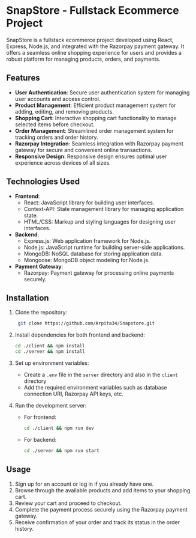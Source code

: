 # SnapStore - Fullstack Ecommerce Project

SnapStore is a fullstack ecommerce project developed using React, Express, Node.js, and integrated with the Razorpay payment gateway. It offers a seamless online shopping experience for users and provides a robust platform for managing products, orders, and payments.

## Features

- **User Authentication**: Secure user authentication system for managing user accounts and access control.
- **Product Management**: Efficient product management system for adding, editing, and removing products.
- **Shopping Cart**: Interactive shopping cart functionality to manage selected items before checkout.
- **Order Management**: Streamlined order management system for tracking orders and order history.
- **Razorpay Integration**: Seamless integration with Razorpay payment gateway for secure and convenient online transactions.
- **Responsive Design**: Responsive design ensures optimal user experience across devices of all sizes.

## Technologies Used

- **Frontend**:
  - React: JavaScript library for building user interfaces.
  - Context-API: State management library for managing application state.
  - HTML/CSS: Markup and styling languages for designing user interfaces.
- **Backend**:
  - Express.js: Web application framework for Node.js.
  - Node.js: JavaScript runtime for building server-side applications.
  - MongoDB: NoSQL database for storing application data.
  - Mongoose: MongoDB object modeling for Node.js.
- **Payment Gateway**:
  - Razorpay: Payment gateway for processing online payments securely.

## Installation

1. Clone the repository:

   ```bash
    git clone https://github.com/Arpita34/Snapstore.git
   ```

2. Install dependencies for both frontend and backend:

   ```bash
   cd ./client && npm install
   cd ./server && npm install
   ```

3. Set up environment variables:
   - Create a `.env` file in the `server` directory and also in the `client` directory
   - Add the required environment variables such as database connection URI, Razorpay API keys, etc.

4. Run the development server:
   - For frontend:
     ```bash
     cd ./client && npm run dev
     ```
   - For backend:
     ```bash
     cd ./server && npm run start
     ```


## Usage

1. Sign up for an account or log in if you already have one.
2. Browse through the available products and add items to your shopping cart.
3. Review your cart and proceed to checkout.
4. Complete the payment process securely using the Razorpay payment gateway.
5. Receive confirmation of your order and track its status in the order history.



